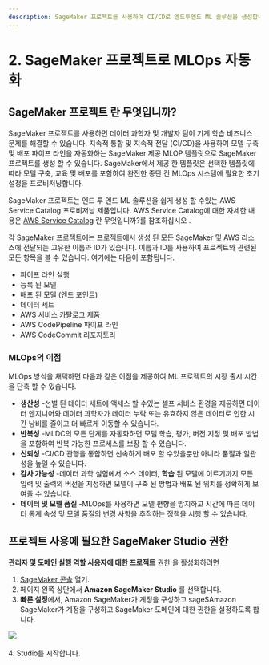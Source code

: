 ```yaml
---
description: SageMaker 프로젝트를 사용하여 CI/CD로 엔드투엔드 ML 솔루션을 생성합니다.
---
```


# 2. SageMaker 프로젝트로 MLOps 자동화

## SageMaker 프로젝트 란 무엇입니까? <a href="#sagemaker-projects-whatis" id="sagemaker-projects-whatis"></a>

SageMaker 프로젝트를 사용하면 데이터 과학자 및 개발자 팀이 기계 학습 비즈니스 문제를 해결할 수 있습니다. 지속적 통합 및 지속적 전달 (CI/CD)을 사용하여 모델 구축 및 배포 파이프 라인을 자동화하는 SageMaker 제공 MLOP 템플릿으로 SageMaker 프로젝트를 생성 할 수 있습니다. SageMaker에서 제공 한 템플릿은 선택한 템플릿에 따라 모델 구축, 교육 및 배포를 포함하여 완전한 종단 간 MLOps 시스템에 필요한 초기 설정을 프로비저닝합니다.

SageMaker 프로젝트는 엔드 투 엔드 ML 솔루션을 쉽게 생성 할 수있는 AWS Service Catalog 프로비저닝 제품입니다. AWS Service Catalog에 대한 자세한 내용은 [AWS Service Catalog](https://docs.aws.amazon.com/servicecatalog/latest/adminguide/introduction.html) 란 무엇입니까?를 참조하십시오 .

각 SageMaker 프로젝트에는 프로젝트에서 생성 된 모든 SageMaker 및 AWS 리소스에 전달되는 고유한 이름과 ID가 있습니다. 이름과 ID를 사용하여 프로젝트와 관련된 모든 항목을 볼 수 있습니다. 여기에는 다음이 포함됩니다.

* 파이프 라인 실행
* 등록 된 모델
* 배포 된 모델 (엔드 포인트)
* 데이터 세트
* AWS 서비스 카탈로그 제품
* AWS CodePipeline 파이프 라인
* AWS CodeCommit 리포지토리

### MLOps의 이점 <a href="#sagemaker-projects-benefits" id="sagemaker-projects-benefits"></a>

MLOps 방식을 채택하면 다음과 같은 이점을 제공하여 ML 프로젝트의 시장 출시 시간을 단축 할 수 있습니다.

* **생산성** -선별 된 데이터 세트에 액세스 할 수있는 셀프 서비스 환경을 제공하면 데이터 엔지니어와 데이터 과학자가 데이터 누락 또는 유효하지 않은 데이터로 인한 시간 낭비를 줄이고 더 빠르게 이동할 수 있습니다.
* **반복성** -MLDC의 모든 단계를 자동화하면 모델 학습, 평가, 버전 지정 및 배포 방법을 포함하여 반복 가능한 프로세스를 보장 할 수 있습니다.
* **신뢰성** -CI/CD 관행을 통합하면 신속하게 배포 할 수있을뿐만 아니라 품질과 일관성을 높일 수 있습니다.
* **감사 가능성** -데이터 과학 실험에서 소스 데이터, **학습** 된 모델에 이르기까지 모든 입력 및 출력의 버전을 지정하면 모델이 구축 된 방법과 배포 된 위치를 정확하게 보여줄 수 있습니다.
* **데이터 및 모델 품질** -MLOps를 사용하면 모델 편향을 방지하고 시간에 따른 데이터 통계 속성 및 모델 품질의 변경 사항을 추적하는 정책을 시행 할 수 있습니다.



## 프로젝트 사용에 필요한 SageMaker Studio 권한 <a href="#sagemaker-projects-studio-updates" id="sagemaker-projects-studio-updates"></a>

**관리자 및 도메인 실행 역할 사용자에 대한 프로젝트** 권한 을 활성화하려면

1. [SageMaker 콘솔](https://console.aws.amazon.com/sagemaker/) 열기.
2. 페이지 왼쪽 상단에서 **Amazon SageMaker Studio** 를 선택합니다.
3. **빠른 설정**에서, Amazon SageMaker가 계정을 구성하고 sageSAmazon SageMaker가 계정을 구성하고 SageMaker 도메인에 대한 권한을 설정하도록 합니다.&#x20;

![](<.gitbook/assets/스크린샷 2022-01-20 오전 2.05.50.png>)

4\. Studio를 시작합니다.
